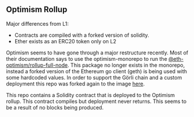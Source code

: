 ## Optimism Rollup

Major differences from L1:
- Contracts are compiled with a forked version of solidity.
- Ether exists as an ERC20 token only on L2

Optimism seems to have gone through a major restructure recently. Most of their documentation says to use the optimism-monorepo to run the [@eth-optimism/rollup-full-node](https://github.com/ethereum-optimism/optimism-monorepo#readme). This package no longer exists in the monorepo, instead a forked version of the Ethereum go client (geth) is being used with some hardcoded values. In order to support the Görli chain and a custom deployment this repo was forked again to the image [here](https://hub.docker.com/repository/docker/jchancehud/optimism-client-go).

This repo contains a Solidity contract that is deployed to the Optimism rollup. This contract compiles but deployment never returns. This seems to be a result of no blocks being produced.
